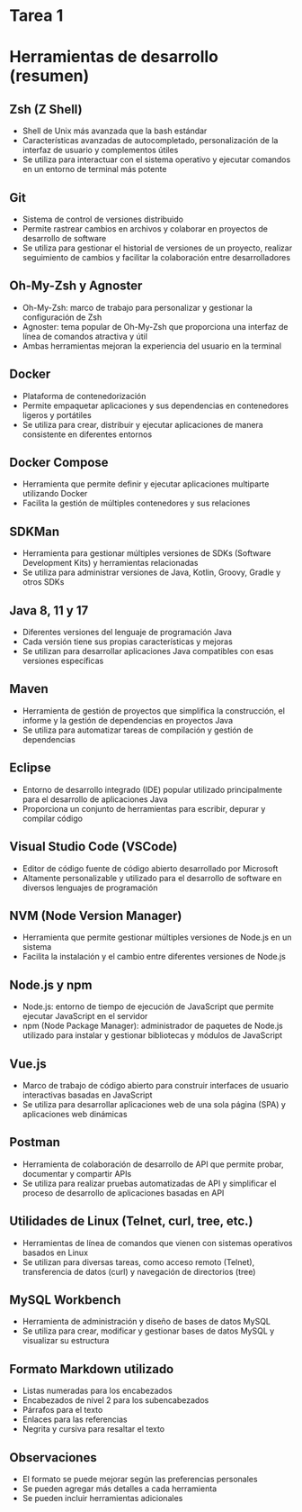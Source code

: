 # Tarea 1
# Herramientas de desarrollo (resumen)

## Zsh (Z Shell)

* Shell de Unix más avanzada que la bash estándar
* Características avanzadas de autocompletado, personalización de la interfaz de usuario y complementos útiles
* Se utiliza para interactuar con el sistema operativo y ejecutar comandos en un entorno de terminal más potente

## Git

* Sistema de control de versiones distribuido
* Permite rastrear cambios en archivos y colaborar en proyectos de desarrollo de software
* Se utiliza para gestionar el historial de versiones de un proyecto, realizar seguimiento de cambios y facilitar la colaboración entre desarrolladores

## Oh-My-Zsh y Agnoster

* Oh-My-Zsh: marco de trabajo para personalizar y gestionar la configuración de Zsh
* Agnoster: tema popular de Oh-My-Zsh que proporciona una interfaz de línea de comandos atractiva y útil
* Ambas herramientas mejoran la experiencia del usuario en la terminal

## Docker

* Plataforma de contenedorización
* Permite empaquetar aplicaciones y sus dependencias en contenedores ligeros y portátiles
* Se utiliza para crear, distribuir y ejecutar aplicaciones de manera consistente en diferentes entornos

## Docker Compose

* Herramienta que permite definir y ejecutar aplicaciones multiparte utilizando Docker
* Facilita la gestión de múltiples contenedores y sus relaciones

## SDKMan

* Herramienta para gestionar múltiples versiones de SDKs (Software Development Kits) y herramientas relacionadas
* Se utiliza para administrar versiones de Java, Kotlin, Groovy, Gradle y otros SDKs

## Java 8, 11 y 17

* Diferentes versiones del lenguaje de programación Java
* Cada versión tiene sus propias características y mejoras
* Se utilizan para desarrollar aplicaciones Java compatibles con esas versiones específicas

## Maven

* Herramienta de gestión de proyectos que simplifica la construcción, el informe y la gestión de dependencias en proyectos Java
* Se utiliza para automatizar tareas de compilación y gestión de dependencias

## Eclipse

* Entorno de desarrollo integrado (IDE) popular utilizado principalmente para el desarrollo de aplicaciones Java
* Proporciona un conjunto de herramientas para escribir, depurar y compilar código

## Visual Studio Code (VSCode)

* Editor de código fuente de código abierto desarrollado por Microsoft
* Altamente personalizable y utilizado para el desarrollo de software en diversos lenguajes de programación

## NVM (Node Version Manager)

* Herramienta que permite gestionar múltiples versiones de Node.js en un sistema
* Facilita la instalación y el cambio entre diferentes versiones de Node.js

## Node.js y npm

* Node.js: entorno de tiempo de ejecución de JavaScript que permite ejecutar JavaScript en el servidor
* npm (Node Package Manager): administrador de paquetes de Node.js utilizado para instalar y gestionar bibliotecas y módulos de JavaScript

## Vue.js

* Marco de trabajo de código abierto para construir interfaces de usuario interactivas basadas en JavaScript
* Se utiliza para desarrollar aplicaciones web de una sola página (SPA) y aplicaciones web dinámicas

## Postman

* Herramienta de colaboración de desarrollo de API que permite probar, documentar y compartir APIs
* Se utiliza para realizar pruebas automatizadas de API y simplificar el proceso de desarrollo de aplicaciones basadas en API

## Utilidades de Linux (Telnet, curl, tree, etc.)

* Herramientas de línea de comandos que vienen con sistemas operativos basados en Linux
* Se utilizan para diversas tareas, como acceso remoto (Telnet), transferencia de datos (curl) y navegación de directorios (tree)

## MySQL Workbench

* Herramienta de administración y diseño de bases de datos MySQL
* Se utiliza para crear, modificar y gestionar bases de datos MySQL y visualizar su estructura

## Formato Markdown utilizado

* Listas numeradas para los encabezados
* Encabezados de nivel 2 para los subencabezados
* Párrafos para el texto
* Enlaces para las referencias
* Negrita y cursiva para resaltar el texto

## Observaciones

* El formato se puede mejorar según las preferencias personales
* Se pueden agregar más detalles a cada herramienta
* Se pueden incluir herramientas adicionales

